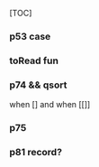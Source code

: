 [TOC]

### p53 case 

### toRead fun

### p74 && qsort
when [] and when [[]]

### p75

### p81 record?
